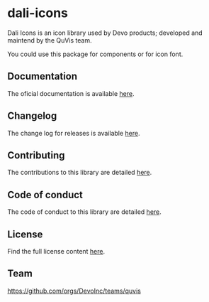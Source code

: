 # dali-icons

Dali Icons is an icon library used by Devo products; developed and maintend by
the QuVis team.

You could use this package for components or for icon font.

## Documentation

The oficial documentation is available [here](TODO).

## Changelog

The change log for releases is available [here](CHANGELOG.md).

## Contributing

The contributions to this library are detailed [here](CONTRIBUITING.md).

## Code of conduct

The code of conduct to this library are detailed [here](CODE_OF_CONDUCT.md).

## License

Find the full license content [here](LICENSE.md).

## Team

https://github.com/orgs/DevoInc/teams/quvis
